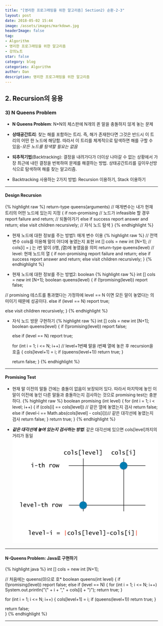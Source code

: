 ```yaml
---
title: "[영리한 프로그래밍을 위한 알고리즘] Section2) 순환-2-3"
layout: post
date: 2018-05-02 15:44
image: /assets/images/markdown.jpg
headerImage: false
tag:
- Algorithm
- 영리한 프로그래밍을 위한 알고리즘
- 강의노트
star: false
category: blog
categories: Algorithm
author: Dan
description: 영리한 프로그래밍을 위한 알고리즘
---
```


## 2. Recursion의 응용

### 3) N Queens Problem

* **N Queens Problem**: N*N의 체스판에 N개의 퀸 말을 충돌하지 않게 놓는 문제  

* **상태공간트리**: 찾는 해를 포함하는 트리. 즉, 해가 존재한다면 그것은 반드시 이 트리의 어떤 한 노드에 해당함. 따라서 이 트리를 체계적으로 탐색하면 해를 구할 수 있음-*모든 노드를 탐색할 필요는 없음*
* **되추적기법**(Backtracking): 결정을 내려가다가 더이상 나아갈 수 없는 상황에서 가장 최근에 내린 결정을 번복하여 문제를 해결하는 방법. <span class="evidence">상태공간트리를 깊이우선방식으로 탐색하여 해를 찾는 알고리즘.</span>
* Backtracking 사용하는 2가지 방법: Recursion 이용하기, Stack 이용하기

---
#### Design Recursion
{% highlight raw %}
return-type queens(arguments) // 매개변수는 내가 현재 트리의 어떤 노드에 있는지 지정
{
  if non-promising // 노드가 infeasible 할 경우
    report failure and return; // 되돌아가기
  else if success
    report answer and return;
  else
    visit children recursively; // 자식 노드 탐색
}
{% endhighlight %}

* 현재 노드에 대한 정보를 주는 방법1: 매개 변수 이용
{% highlight raw %}
// 전역변수 cols를 이용해 말이 어디에 놓였는지 표현
int [] cols = new int [N+1]; // cols[i] = j 는 i번 말이 (i행, j열)에 놓였음을 의미
return-type queens(level) // level: 현재 노드의 열
{
  if non-promising
    report failure and return;
  else if success
    report answer and return;
  else
    visit children recursively;
}
{% endhighlight %}

* 현재 노드에 대한 정보를 주는 방법2: boolean
{% highlight raw %}
int [] cols = new int [N+1];
boolean queens(level)
{
  if (!promising(level))
    report false;

// promising 테스트를 통과했다는 가정하에 level == N 이면 모든 말이 놓였다는 의미이기 때문에 성공이다.
  else if (level == N)
    report true;

  else
    visit children recursively;
}
{% endhighlight %}

* 자식 노드 방문 구현하기
{% highlight raw %}
int [] cols = new int [N+1];
boolean queens(level)
{
  if (!promising(level))
    report false;

  else if (level == N)
    report true;

  for (int i = 1; i <= N; i++) // level+1번째 말을 i번째 열에 놓은 후 recursion을 호출
  {
    cols[level+1] = i;
    if (queens(level+1))
      return true;
  }

  return false;
}
{% endhighlight %}

---
#### Promising Test
* 현재 말 이전의 말들 간에는 충돌이 없음이 보장되어 있다. 따라서 마지막에 놓인 이 말이 이전에 놓인 다른 말들과 충돌하는지 검사하는 것으로 promising test는 충분하다.
{% highlight raw %}
boolean promising (int level)
{
  for (int i = 1; i < level; i++)
  {
    if (cols[i] == cols[level]) // 같은 열에 놓였는지 검사
      return false;
    else if (level-i == Math.abs(cols[level] - cols[i]))// 같은 대각선에 놓였는지 검사
      return false;
  }
  return true;
}
{% endhighlight %}

* ***같은 대각선에 놓여 있는지 검사하는 방법***: 같은 대각선에 있으면 cols[level]까지의 거리가 동일
![Markdown image][1]

---
#### N-Queens Problem: Java로 구현하기
{% highlight java %}
int [] cols = new int [N+1];

// 처음에는 queens(0)으로 호*
boolean queens(int level)
{
  if (!promising(level))
    report false;
  else if (level == N)
  {
    for (int i = 1; i <= N; i++)
      System.out.println("(" + i + "," + cols[i] + ")");
    return true;
  }

  for (int i = 1; i <= N; i++)
  {
    cols[level+1] = i;
    if (queens(level+1))
      return true;
  }

  return false;  
}
{% endhighlight %}

---
[1]: /assets/images/스크린샷2018-05-02-1.jpg
